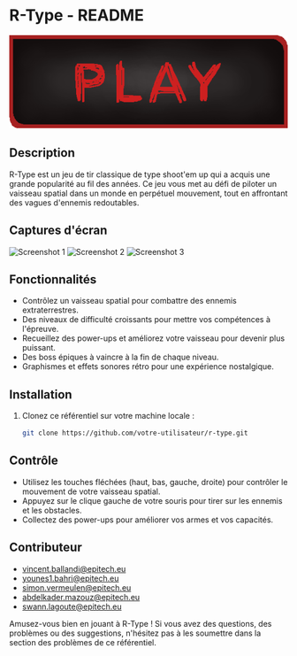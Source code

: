 # R-Type - README

![R-Type Logo](./assets/menu/PlayButton.png)

## Description

R-Type est un jeu de tir classique de type shoot'em up qui a acquis une grande popularité au fil des années. Ce jeu vous met au défi de piloter un vaisseau spatial dans un monde en perpétuel mouvement, tout en affrontant des vagues d'ennemis redoutables.

## Captures d'écran

![Screenshot 1](screenshot1.png)
![Screenshot 2](screenshot2.png)
![Screenshot 3](screenshot3.png)

## Fonctionnalités

- Contrôlez un vaisseau spatial pour combattre des ennemis extraterrestres.
- Des niveaux de difficulté croissants pour mettre vos compétences à l'épreuve.
- Recueillez des power-ups et améliorez votre vaisseau pour devenir plus puissant.
- Des boss épiques à vaincre à la fin de chaque niveau.
- Graphismes et effets sonores rétro pour une expérience nostalgique.

## Installation

1. Clonez ce référentiel sur votre machine locale :
   ```bash
   git clone https://github.com/votre-utilisateur/r-type.git

## Contrôle

- Utilisez les touches fléchées (haut, bas, gauche, droite) pour contrôler le mouvement de votre vaisseau spatial.
- Appuyez sur le clique gauche de votre souris pour tirer sur les ennemis et les obstacles.
- Collectez des power-ups pour améliorer vos armes et vos capacités.

## Contributeur

- vincent.ballandi@epitech.eu
- younes1.bahri@epitech.eu
- simon.vermeulen@epitech.eu
- abdelkader.mazouz@epitech.eu
- swann.lagoute@epitech.eu

Amusez-vous bien en jouant à R-Type ! Si vous avez des questions, des problèmes ou des suggestions, n'hésitez pas à les soumettre dans la section des problèmes de ce référentiel.